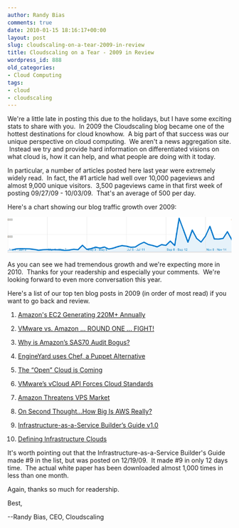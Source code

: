 ```yaml
---
author: Randy Bias
comments: true
date: 2010-01-15 18:16:17+00:00
layout: post
slug: cloudscaling-on-a-tear-2009-in-review
title: Cloudscaling on a Tear - 2009 in Review
wordpress_id: 888
old_categories:
- Cloud Computing
tags:
- cloud
- cloudscaling
---
```


We're a little late in posting this due to the holidays, but I have some exciting stats to share with you.  In 2009 the Cloudscaling blog became one of the hottest destinations for cloud knowhow.  A big part of that success was our unique perspective on cloud computing.  We aren't a news aggregation site.  Instead we try and provide hard information on differentiated visions on what cloud is, how it can help, and what people are doing with it today.

In particular, a number of articles posted here last year were extremely widely read.  In fact, the #1 article had well over 10,000 pageviews and almost 9,000 unique visitors.  3,500 pageviews came in that first week of posting 09/27/09 - 10/03/09.  That's an average of 500 per day.

Here's a chart showing our blog traffic growth over 2009:


![2009-cloudscaling-blog-stats](/assets/media/2010/01/2009-cloudscaling-blog-stats.png)



As you can see we had tremendous growth and we're expecting more in 2010.  Thanks for your readership and especially your comments.  We're looking forward to even more conversation this year.

Here's a list of our top ten blog posts in 2009 (in order of most read) if you want to go back and review.



	
  1. [Amazon's EC2 Generating 220M+ Annually](http://cloudscaling.com/blog/cloud-computing/amazons-ec2-generating-220m-annually)

	
  2. [VMware vs. Amazon ... ROUND ONE ... FIGHT!](http://cloudscaling.com/blog/cloud-computing/vmware-vs-amazon-round-one-fight)

	
  3. [Why is Amazon’s SAS70 Audit Bogus?](http://cloudscaling.com/blog/cloud-computing/why-amazons-sas70-is-bogus)

	
  4. [EngineYard uses Chef, a Puppet Alternative](http://cloudscaling.com/blog/technology/engineyard-uses-chef-a-puppet-alternative)

	
  5. [The “Open” Cloud is Coming](http://cloudscaling.com/blog/technology/the-open-cloud-is-coming)

	
  6. [VMware’s vCloud API Forces Cloud Standards](http://cloudscaling.com/blog/cloud-applications/vmwares-vcloud-api-forces-cloud-standards)

	
  7. [Amazon Threatens VPS Market](http://cloudscaling.com/blog/cloud-computing/amazon-threatens-vps-market)

	
  8. [On Second Thought…How Big Is AWS Really?](http://cloudscaling.com/blog/cloud-computing/on-second-thought-how-big-is-aws-really)

	
  9. [Infrastructure-as-a-Service Builder’s Guide v1.0](http://cloudscaling.com/blog/cloud-computing/infrastructure-as-a-service-builders-guide-v1-0)

	
  10. [Defining Infrastructure Clouds](http://cloudscaling.com/blog/cloud-computing/defining-infrastructure-clouds)



It's worth pointing out that the Infrastructure-as-a-Service Builder's Guide made #9 in the list, but was posted on 12/19/09.  It made #9 in only 12 days time.  The actual white paper has been downloaded almost 1,000 times in less than one month.

Again, thanks so much for readership.

Best,

--Randy Bias, CEO, Cloudscaling
